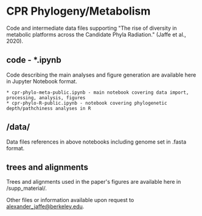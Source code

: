 # CPR Phylogeny/Metabolism

Code and intermediate data files supporting "The rise of diversity in metabolic platforms across the Candidate Phyla Radiation." (Jaffe et al., 2020).

## code - *.ipynb

Code describing the main analyses and figure generation are available here in Jupyter Notebook format.

```
* cpr-phylo-meta-public.ipynb - main notebook covering data import, processing, analysis, figures
* cpr-phylo-R-public.ipynb - notebook covering phylogenetic depth/pathchiness analyses in R
```

## /data/

Data files references in above notebooks including genome set in .fasta format.

## trees and alignments

Trees and alignments used in the paper's figures are available here in /supp_material/.

Other files or information available upon request to [alexander_jaffe@berkeley.edu](mailto:alexander_jaffe@berkeley.edu). 
